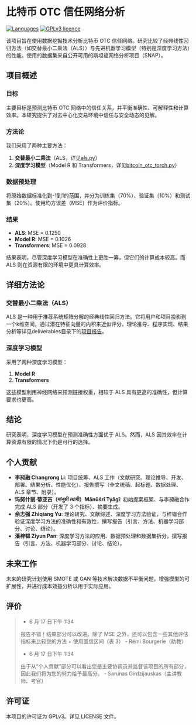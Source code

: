 # 比特币 OTC 信任网络分析

[![Languages](https://img.shields.io/badge/English-en-004791.svg)](README.md)
[![GPLv3 licence](https://img.shields.io/badge/license-GPLv3-lightgrey.svg)](LICENSE)

该项目旨在使用数据挖掘技术分析比特币 OTC 信任网络。研究比较了经典线性回归方法（如交替最小二乘法（ALS））与先进机器学习模型（特别是深度学习方法）的性能。使用的数据集来自公开可用的斯坦福网络分析项目（SNAP）。

## 项目概述

### 目标

主要目标是预测比特币 OTC 网络中的信任关系，并平衡准确性、可解释性和计算效率。本研究提供了对去中心化交易环境中信任与安全动态的见解。

### 方法论

我们采用了两种主要方法：

1. **交替最小二乘法**（ALS，详见[als.py](als.py)）
2. **深度学习模型**（Model R 和 Transformers，详见[bitcoin_otc_torch.py](bitcoin_otc_torch.py)）

### 数据预处理

将原始数据标准化到-1到1的范围，并分为训练集（70%）、验证集（10%）和测试集（20%）。使用均方误差（MSE）作为评价指标。

### 结果

- **ALS**: MSE = 0.1250
- **Model R**: MSE = 0.1026
- **Transformers**: MSE = 0.0928

结果表明，尽管深度学习模型在准确性上更胜一筹，但它们的计算成本较高。而 ALS 则在资源有限的环境中更具计算效率。

## 详细方法论

### 交替最小二乘法（ALS）

ALS 是一种用于推荐系统矩阵分解的经典线性回归方法。它将用户和项目投影到一个k维空间，通过潜在特征向量的内积来近似评分。理论推导、程序实现、结果分析等详见deliverables目录下的[项目报告](./deliverables/ID2211_Project_Group5.pdf)。

### 深度学习模型

采用了两种深度学习模型：

1. **Model R**
2. **Transformers**

这些模型利用神经网络来预测链接权重，相较于 ALS 具有更高的准确性，但计算要求也更高。

## 结论

研究表明，深度学习模型在预测准确性方面优于 ALS。然而，ALS 因其效率在计算资源有限的情况下仍是可行的选择。

## 个人贡献

- **李昶融 Changrong Li**: 项目统筹、ALS 工作（文献研究、理论推导、开发、部署、结果分析、性能优化）、报告撰写（全文统稿、起标题、数据处理、ALS 章节、附录）。
- **玛努什丽·蒂亚吉（मांनुश्री त्यागी）Mānūśrī Tyāgī**: 初始提案框架、与李昶融合作完成 ALS 部分（开发了 3 个指标）、摘要生成。
- **余志强 Zhiqiang Yu**: 理论研究、文献综述、深度学习方法验证，与梓韫合作验证深度学习方法的准确性和有效性，撰写报告（引言、方法、机器学习部分、讨论、结论）。
- **潘梓韫 Ziyun Pan**: 深度学习方法的应用、数据预处理和数据集拆分，撰写报告（引言、方法、机器学习部分、讨论、结论）。

## 未来工作

未来的研究计划使用 SMOTE 或 GAN 等技术解决数据不平衡问题，增强模型的可扩展性，并进行成本效益分析以用于实际应用。

## 评价

> - 6 月 17 日下午 1:34
> 
> 报告不错！结果部分可以改进。除了 MSE 之外，还可以包含一些其他评估指标来比较您的方法 + 使用置信区间（表 3） - Rémi Bourgerie（助教）
> 
> - 6 月 17 日下午 1:34
> 
> 由于从“个人贡献”部分可以看出您是主要协调员并监督该项目的所有部分，因此我们将为您的努力给予最高分。 - Sarunas Girdzijauskas（主讲教师、考官）

## 许可证

本项目的许可证为 GPLv3。详见 LICENSE 文件。